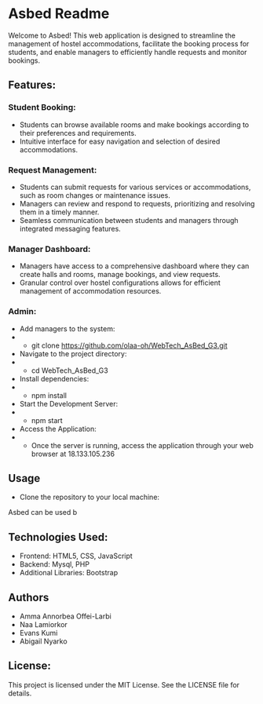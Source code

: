 
# Asbed Readme

Welcome to Asbed! This web application is designed to streamline the management of hostel accommodations, facilitate the booking process for students, and enable managers to efficiently handle requests and monitor bookings.

## Features:

### Student Booking:
- Students can browse available rooms and make bookings according to their preferences and requirements.
- Intuitive interface for easy navigation and selection of desired accommodations.

### Request Management:
- Students can submit requests for various services or accommodations, such as room changes or maintenance issues.
- Managers can review and respond to requests, prioritizing and resolving them in a timely manner.
- Seamless communication between students and managers through integrated messaging features.

### Manager Dashboard:
- Managers have access to a comprehensive dashboard where they can create halls and rooms, manage bookings, and view requests.
- Granular control over hostel configurations allows for efficient management of accommodation resources.

### Admin:
- Add managers to the system:
- - git clone https://github.com/olaa-oh/WebTech_AsBed_G3.git
- Navigate to the project directory:
- - cd WebTech_AsBed_G3
- Install dependencies:
- - npm install
- Start the Development Server:
- - npm start
- Access the Application:
- - Once the server is running, access the application through your web browser at 18.133.105.236


## Usage
- Clone the repository to your local machine:

Asbed can be used b

## Technologies Used:

- Frontend: HTML5, CSS, JavaScript
- Backend: Mysql, PHP
- Additional Libraries: Bootstrap

## Authors

- Amma Annorbea Offei-Larbi
- Naa Lamiorkor
- Evans Kumi
- Abigail Nyarko

## License:

This project is licensed under the MIT License. See the LICENSE file for details.
